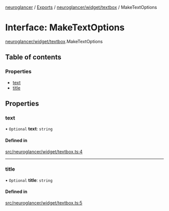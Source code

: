 [neuroglancer](../README.md) / [Exports](../modules.md) / [neuroglancer/widget/textbox](../modules/neuroglancer_widget_textbox.md) / MakeTextOptions

# Interface: MakeTextOptions

[neuroglancer/widget/textbox](../modules/neuroglancer_widget_textbox.md).MakeTextOptions

## Table of contents

### Properties

- [text](neuroglancer_widget_textbox.MakeTextOptions.md#text)
- [title](neuroglancer_widget_textbox.MakeTextOptions.md#title)

## Properties

### text

• `Optional` **text**: `string`

#### Defined in

[src/neuroglancer/widget/textbox.ts:4](https://github.com/ActiveBrainAtlas2/neuroglancer/blob/91617476/src/neuroglancer/widget/textbox.ts#L4)

___

### title

• `Optional` **title**: `string`

#### Defined in

[src/neuroglancer/widget/textbox.ts:5](https://github.com/ActiveBrainAtlas2/neuroglancer/blob/91617476/src/neuroglancer/widget/textbox.ts#L5)
